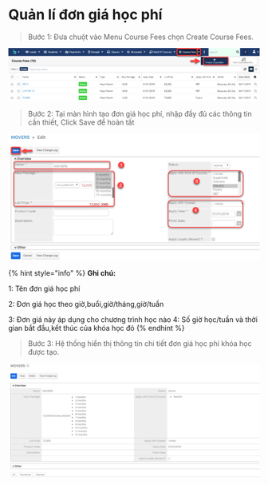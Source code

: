 # Quản lí đơn giá học phí

> Bước 1: Đưa chuột vào Menu Course Fees chọn Create Course Fees.

![](../.gitbook/assets/dongia1.png)

> Bước 2: Tại màn hình tạo đơn giá học phí, nhập đầy đủ các thông tin cần thiết, Click Save để hoàn tất

![](../.gitbook/assets/dongia2.png)

{% hint style="info" %}
**Ghi chú:**

1: Tên đơn giá học phí

2: Đơn giá học theo giờ,buổi,giờ/tháng,giờ/tuần

3: Đơn giá này áp dụng cho chương trình học nào 4: Số giờ học/tuần và thời gian bắt đầu,kết thúc của khóa học đó
{% endhint %}

> Bước 3: Hệ thống hiển thị thông tin chi tiết đơn giá học phí khóa học được tạo.

![](../.gitbook/assets/dongia3.png)

